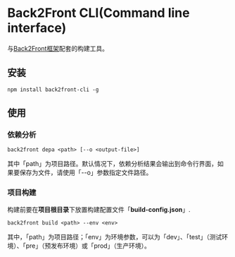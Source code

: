 # Back2Front CLI(Command line interface)

与[Back2Front框架](https://github.com/december7/Back2Front)配套的构建工具。


## 安装

```
npm install back2front-cli -g
```


## 使用

### 依赖分析

```
back2front depa <path> [--o <output-file>]
```

其中「path」为项目路径。默认情况下，依赖分析结果会输出到命令行界面，如果要保存为文件，请使用「--o」参数指定文件路径。

### 项目构建

构建前要在**项目根目录**下放置构建配置文件「**build-config.json**」.

```
back2front build <path> --env <env>
```

其中，「path」为项目路径；「env」为环境参数，可以为「dev」、「test」（测试环境）、「pre」（预发布环境）或「prod」（生产环境）。